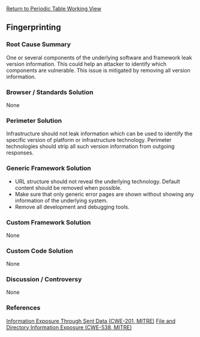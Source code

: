 [Return to Periodic Table Working
View](OWASP_Periodic_Table_of_Vulnerabilities#Periodic_Table_of_Vulnerabilities "wikilink")

## Fingerprinting

### Root Cause Summary

One or several components of the underlying software and framework leak
version information. This could help an attacker to identify which
components are vulnerable. This issue is mitigated by removing all
version information.

### Browser / Standards Solution

None

### Perimeter Solution

Infrastructure should not leak information which can be used to identify
the specific version of platform or infrastructure technology. Perimeter
technologies should strip all such version information from outgoing
responses.

### Generic Framework Solution

  - URL structure should not reveal the underlying technology. Default
    content should be removed when possible.
  - Make sure that only generic error pages are shown without showing
    any information of the underlying system.
  - Remove all development and debugging tools.

### Custom Framework Solution

None

### Custom Code Solution

None

### Discussion / Controversy

None

### References

[Information Exposure Through Sent Data (CWE-201,
MITRE)](http://cwe.mitre.org/data/definitions/201.html)
[File and Directory Information Exposure (CWE-538,
MITRE)](http://cwe.mitre.org/data/definitions/538.html)